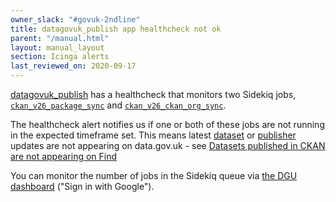```yaml
---
owner_slack: "#govuk-2ndline"
title: datagovuk_publish app healthcheck not ok
parent: "/manual.html"
layout: manual_layout
section: Icinga alerts
last_reviewed_on: 2020-09-17
---
```


[datagovuk_publish](https://github.com/alphagov/datagovuk_publish)
has a healthcheck that monitors two Sidekiq jobs,
[`ckan_v26_package_sync`](https://github.com/alphagov/datagovuk_publish/blob/master/app/workers/ckan/v26/package_sync_worker.rb)
and [`ckan_v26_ckan_org_sync`](https://github.com/alphagov/datagovuk_publish/blob/master/app/workers/ckan/v26/ckan_org_sync_worker.rb).

The healthcheck alert notifies us if one or both of these jobs are not running in
the expected timeframe set. This means latest [dataset](https://ckan.publishing.service.gov.uk/dataset)
or [publisher](https://ckan.publishing.service.gov.uk/publisher) updates are
not appearing on data.gov.uk - see [Datasets published in CKAN are not appearing on Find](/manual/data-gov-uk-2nd-line.html#datasets-published-in-ckan-are-not-appearing-on-find)

You can monitor the number of jobs in the Sidekiq queue
via [the DGU dashboard](https://grafana-paas.cloudapps.digital/d/rk9fSapik/data-gov-uk-2nd-line?orgId=1)
("Sign in with Google").
